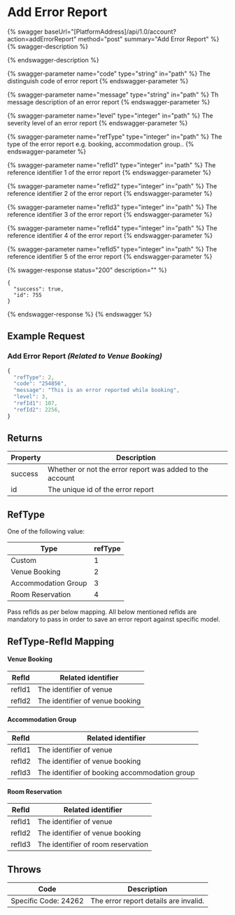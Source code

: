 # Add Error Report

{% swagger baseUrl="[PlatformAddress]/api/1.0/account?action=addErrorReport" method="post" summary="Add Error Report" %}
{% swagger-description %}

{% endswagger-description %}

{% swagger-parameter name="code" type="string" in="path" %}
The distinguish code of error report
{% endswagger-parameter %}

{% swagger-parameter name="message" type="string" in="path" %}
Th message description of an error report
{% endswagger-parameter %}

{% swagger-parameter name="level" type="integer" in="path" %}
The severity level of an error report
{% endswagger-parameter %}

{% swagger-parameter name="refType" type="integer" in="path" %}
The type of the error report e.g. booking, accommodation group..
{% endswagger-parameter %}

{% swagger-parameter name="refId1" type="integer" in="path" %}
The reference identifier 1 of the error report
{% endswagger-parameter %}

{% swagger-parameter name="refId2" type="integer" in="path" %}
The reference identifier 2 of the error report
{% endswagger-parameter %}

{% swagger-parameter name="refId3" type="integer" in="path" %}
The reference identifier 3 of the error report
{% endswagger-parameter %}

{% swagger-parameter name="refId4" type="integer" in="path" %}
The reference identifier 4 of the error report
{% endswagger-parameter %}

{% swagger-parameter name="refId5" type="integer" in="path" %}
The reference identifier 5 of the error report
{% endswagger-parameter %}

{% swagger-response status="200" description="" %}
```
{
  "success": true,
  "id": 755
}
```
{% endswagger-response %}
{% endswagger %}

## Example Request

### Add Error Report _(Related to Venue Booking)_

```javascript
{
  "refType": 2,
  "code": "254856",
  "message": "This is an error reported while booking",
  "level": 3,
  "refId1": 107,
  "refId2": 2256,
}
```

## Returns

| Property | Description                                              |
| -------- | -------------------------------------------------------- |
| success  | Whether or not the error report was added to the account |
| id       | The unique id of the error report                        |

## RefType

One of the following value:

| Type                | refType |
| ------------------- | ------- |
| Custom              | 1       |
| Venue Booking       | 2       |
| Accommodation Group | 3       |
| Room Reservation    | 4       |

Pass refIds as per below mapping. All below mentioned refIds are mandatory to pass in order to save an error report against specific model.

## RefType-RefId Mapping

#### Venue Booking

| RefId  | Related identifier              |
| ------ | ------------------------------- |
| refId1 | The identifier of venue         |
| refId2 | The identifier of venue booking |

#### Accommodation Group

| RefId  | Related identifier                            |
| ------ | --------------------------------------------- |
| refId1 | The identifier of venue                       |
| refId2 | The identifier of venue booking               |
| refId3 | The identifier of booking accommodation group |

#### Room Reservation

| RefId  | Related identifier                 |
| ------ | ---------------------------------- |
| refId1 | The identifier of venue            |
| refId2 | The identifier of venue booking    |
| refId3 | The identifier of room reservation |

## Throws

| Code                 | Description                           |
| -------------------- | ------------------------------------- |
| Specific Code: 24262 | The error report details are invalid. |
